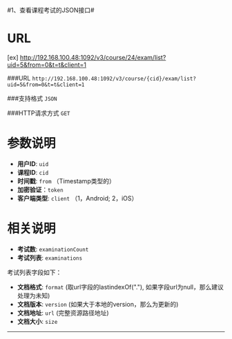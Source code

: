 #1、查看课程考试的JSON接口#

URL
====
[ex] http://192.168.100.48:1092/v3/course/24/exam/list?uid=5&from=0&t=t&client=1

###URL `http://192.168.100.48:1092/v3/course/{cid}/exam/list?uid=5&from=0&t=t&client=1`

###支持格式 `JSON`

###HTTP请求方式 `GET`

参数说明
====

+ **用户ID**: `uid` 
+ **课程ID**: `cid`
+ **时间戳**: `from`   （Timestamp类型的）
+ **加密验证**：`token`  
+ **客户端类型**: `client`  （1，Android; 2，iOS）

相关说明
===
+ **考试数**: `examinationCount` 
+ **考试列表**: `examinations` 

考试列表字段如下：
+ **文档格式**: `format` (取url字段的lastindexOf("."), 如果字段url为null，那么建议处理为未知)
+ **文档版本**: `version` (如果大于本地的version，那么为更新的)
+ **文档地址**: `url` (完整资源路径地址)
+ **文档大小**: `size`

******